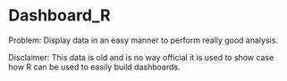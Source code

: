 # Dashboard_R

Problem: Display data in an easy manner to perform really good analysis.

Disclaimer: This data is old and is no way official it is used to show case how R can be used to easily build dashboards.
